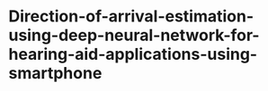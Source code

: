 # Direction-of-arrival-estimation-using-deep-neural-network-for-hearing-aid-applications-using-smartphone
 
